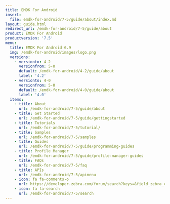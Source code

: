 ```yaml
---
title: EMDK For Android
insert:
  file: emdk-for-android/7-5/guide/about/index.md
layout: guide.html
redirect_url: /emdk-for-android/7-5/guide/about
product: EMDK For Android
productversion: '7.5'
menu:
  title: EMDK For Android 6.9
  img: /emdk-for-android/images/logo.png
  versions:
    - versionto: 4-2
      versionfrom: 5-0
      default: /emdk-for-android/4-2/guide/about
      label: '4.2'
    - versionto: 4-0
      versionfrom: 5-0
      default: /emdk-for-android/4-0/guide/about
      label: '4.0'
  items:
    - title: About
      url: /emdk-for-android/7-5/guide/about
    - title: Get Started
      url: /emdk-for-android/7-5/guide/gettingstarted
    - title: Tutorials
      url: /emdk-for-android/7-5/tutorial/
    - title: Samples
      url: /emdk-for-android/7-5/samples
    - title: Guides
      url: /emdk-for-android/7-5/guide/programming-guides
    - title: Profile Manager
      url: /emdk-for-android/7-5/guide/profile-manager-guides
    - title: FAQs
      url: /emdk-for-android/7-5/faq
    - title: APIs
      url: /emdk-for-android/7-5/apimenu
    - icon: fa fa-comments-o
      url: https://developer.zebra.com/forum/search?keys=&field_zebra_curated_tags_tid%5B%5D=184 
    - icon: fa fa-search
      url: /emdk-for-android/7-5/search
---
```


